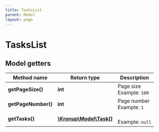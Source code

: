 ```yaml
---
title: TasksList
parent: Model
layout: page
---
```


# TasksList

## Model getters

Method name | Return type | Description
------------ | ------------- | -------------
**getPageSize()** | **int** | Page size <br>Example: `100` 
**getPageNumber()** | **int** | Page number <br>Example: `1` 
**getTasks()** | [**\Kronup\Model\Task[]**](../Task) |  <br>Example: `null` 

